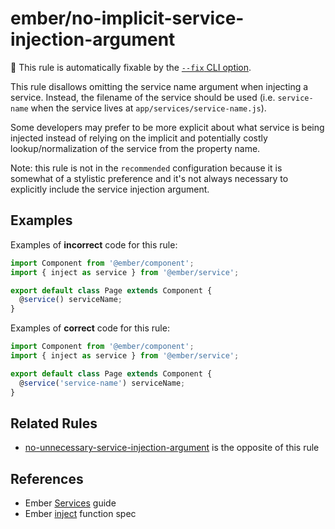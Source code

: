 # ember/no-implicit-service-injection-argument

🔧 This rule is automatically fixable by the [`--fix` CLI option](https://eslint.org/docs/latest/user-guide/command-line-interface#--fix).

<!-- end auto-generated rule header -->

This rule disallows omitting the service name argument when injecting a service. Instead, the filename of the service should be used (i.e. `service-name` when the service lives at `app/services/service-name.js`).

Some developers may prefer to be more explicit about what service is being injected instead of relying on the implicit and potentially costly lookup/normalization of the service from the property name.

Note: this rule is not in the `recommended` configuration because it is somewhat of a stylistic preference and it's not always necessary to explicitly include the service injection argument.

## Examples

Examples of **incorrect** code for this rule:

```js
import Component from '@ember/component';
import { inject as service } from '@ember/service';

export default class Page extends Component {
  @service() serviceName;
}
```

Examples of **correct** code for this rule:

```js
import Component from '@ember/component';
import { inject as service } from '@ember/service';

export default class Page extends Component {
  @service('service-name') serviceName;
}
```

## Related Rules

- [no-unnecessary-service-injection-argument](https://github.com/ember-cli/eslint-plugin-ember/blob/master/docs/rules/no-unnecessary-service-injection-argument.md) is the opposite of this rule

## References

- Ember [Services](https://guides.emberjs.com/release/applications/services/) guide
- Ember [inject](https://api.emberjs.com/ember/release/functions/@ember%2Fservice/inject) function spec

